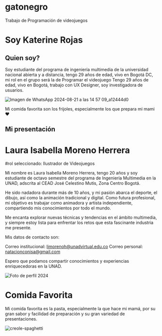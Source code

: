 # gatonegro
Trabajo de Programación de videojuegos

# Soy Katerine Rojas
## Quien soy?
Soy estudiante del programa de ingeniería multimedia de la universidad nacional abierta y a distancia, tengo 29 años de edad, vivo en Bogotá DC, mi rol en el grupo será la de Programar el videojuego
Tengo 29 años de edad, vivo en Bogotá, trabajo con UX Designer, soy investigadora de usuarios.

![Imagen de WhatsApp 2024-08-21 a las 14 57 09_a12444d0](https://github.com/user-attachments/assets/9aff632a-faf2-4a96-891b-507d9f9d4cc6)

Mi comida favorita son los frijoles, especialmente los que prepara mi mami ♥

## Mi presentación
# Laura Isabella Moreno Herrera

#rol seleccionado: Ilustrador de Videojuegos

Mi nombre es Laura Isabella Moreno Herrera, tengo 20 años y soy estudiante de octavo semestre del programa de Ingeniería Multimedia en la UNAD, adscrita al CEAD José Celestino Mutis, Zona Centro Bogotá.

He sido nadadora durante más de 10 años, y mi pasión abarca el deporte, el dibujo, así como la animación tradicional y digital. Como futura profesional, mi objetivo es trabajar como animadora y artista independiente, compartiendo mis conocimientos por todo el mundo.

Me encanta explorar nuevas técnicas y tendencias en el ámbito multimedia, y siempre estoy lista para enfrentar los retos que esta fascinante industria me presente.

Mis datos de contacto son:

Correo institucional: limorenoh@unadvirtual.edu.co
Correo personal: natacionconisa@gmail.com

Espero que podamos compartir conocimientos y experiencias enriquecedoras en la UNAD.

![Foto de perfil 2024](https://github.com/user-attachments/assets/db099776-0207-4458-82bd-902ed95d9c2c)

# Comida Favorita

Mi comida favorita es la pasta, especialmente la que hace mi mamá, por su gran sabor y facilidad de preparación y su gran variedad de presentaciones.

![creole-spaghetti](https://github.com/user-attachments/assets/7d495dc6-95ca-4b8a-8ced-82a059f56655)

